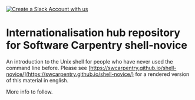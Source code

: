 [![Create a Slack Account with us][create_slack_svg]][slack_invite]

# Internationalisation hub repository for Software Carpentry shell-novice

An introduction to the Unix shell for people who have never used the command line before.
Please see [https://swcarpentry.github.io/shell-novice/](https://swcarpentry.github.io/shell-novice/)
for a rendered version of this material in english.

More info to follow.

[create_slack_svg]: https://img.shields.io/badge/Create_Slack_Account-The_Carpentries-071159.svg

[slack_invite]: https://slack-invite.carpentries.org/
